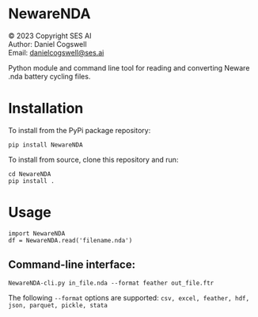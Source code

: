# NewareNDA

© 2023 Copyright SES AI
<br>Author: Daniel Cogswell
<br>Email: danielcogswell@ses.ai

Python module and command line tool for reading and converting Neware .nda battery cycling files.

# Installation
To install from the PyPi package repository:
```
pip install NewareNDA
```

To install from source, clone this repository and run:
```
cd NewareNDA
pip install .
```

# Usage
```
import NewareNDA
df = NewareNDA.read('filename.nda')
```
## Command-line interface:
```
NewareNDA-cli.py in_file.nda --format feather out_file.ftr
```
The following `--format` options are supported: `csv, excel, feather, hdf, json, parquet, pickle, stata`
